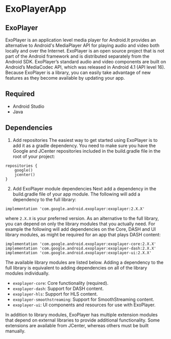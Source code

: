 # ExoPlayerApp

## ExoPlayer
ExoPlayer is an application level media player for Android.It provides an alternative to Android's MediaPlayer API for playing audio and video both locally and over the Internet.
ExoPlayer is an open source project that is not part of the Android framework and is distributed separately from the Android SDK. ExoPlayer’s standard audio and video components are built on Android’s MediaCodec API, which was released in Android 4.1 (API level 16).
Because ExoPlayer is a library, you can easily take advantage of new features as they become available by updating your app.

## Required
* Android Studio
* Java

## Dependencies
1. Add repositories
The easiest way to get started using ExoPlayer is to add it as a gradle dependency. You need to make sure you have the Google and JCenter repositories included in the build.gradle file in the root of your project:

```
repositories {
    google()
    jcenter()
}
```
2. Add ExoPlayer module dependencies
Next add a dependency in the build.gradle file of your app module. The following will add a dependency to the full library:

```
implementation 'com.google.android.exoplayer:exoplayer:2.X.X'
```
where ```2.X.X``` is your preferred version.
As an alternative to the full library, you can depend on only the library modules that you actually need. For example the following will add dependencies on the Core, DASH and UI library modules, as might be required for an app that plays DASH content:

```
implementation 'com.google.android.exoplayer:exoplayer-core:2.X.X'
implementation 'com.google.android.exoplayer:exoplayer-dash:2.X.X'
implementation 'com.google.android.exoplayer:exoplayer-ui:2.X.X'
```
The available library modules are listed below. Adding a dependency to the full library is equivalent to adding dependencies on all of the library modules individually.

* ```exoplayer-core```: Core functionality (required).
* ```exoplayer-dash```: Support for DASH content.
* ```exoplayer-hls```: Support for HLS content.
* ```exoplayer-smoothstreaming```: Support for SmoothStreaming content.
* ```exoplayer-ui```: UI components and resources for use with ExoPlayer.

In addition to library modules, ExoPlayer has multiple extension modules that depend on external libraries to provide additional functionality. Some extensions are available from JCenter, whereas others must be built manually.
